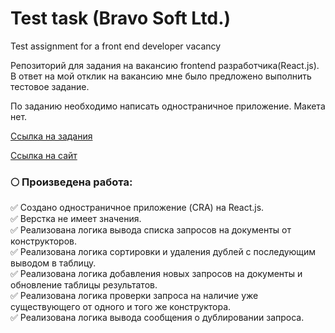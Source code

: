 # Test task (Bravo Soft Ltd.)

Test assignment for a front end developer vacancy

Репозиторий для задания на вакансию frontend разработчика(React.js). В ответ на мой отклик на вакансию мне было предложено выполнить тестовое задание.

По заданию необходимо написать одностраничное приложение. Макета нет. 

[Ссылка на задания](https://disk.yandex.ru/i/iJf6nSFWtPvJuQ)

[Ссылка на сайт](https://baturinss.github.io/test-task-bravo-soft-company/)

### 🌕 Произведена работа:   

✅ Создано одностраничное приложение (CRA) на React.js.    
✅ Верстка не имеет значения.    
✅ Реализована логика вывода списка запросов на документы от конструкторов.    
✅ Реализована логика сортировки и удаления дублей с последующим выводом в таблицу.     
✅ Реализована логика добавления новых запросов на документы и обновление таблицы результатов.      
✅ Реализована логика проверки запроса на наличие уже существующего от одного и того же конструктора.     
✅ Реализована логика вывода сообщения о дублировании запроса.   
